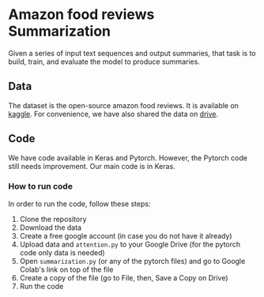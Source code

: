 # Amazon food reviews Summarization
Given a series of input text sequences and output summaries, 
that task is to build, train, and evaluate the model to produce summaries.

## Data
The dataset is the open-source amazon food reviews. It is available on [kaggle](https://www.kaggle.com/snap/amazon-fine-food-reviews).
For convenience, we have also shared the data on [drive](https://drive.google.com/drive/folders/1h5wJjjJMkld0m2sggUGqaQ1BMs2M7o8h?usp=sharing).

## Code
We have code available in Keras and Pytorch. However, the Pytorch code still needs improvement. Our main code
is in Keras.

### How to run code
In order to run the code, follow these steps:
1. Clone the repository
2. Download the data
3. Create a free google account (in case you do not have it already)
4. Upload data and `attention.py` to your Google Drive (for the pytorch code only data is needed)
5. Open `summarization.py` (or any of the pytorch files) and go to Google Colab's link on top of the file
6. Create a copy of the file (go to File, then, Save a Copy on Drive)
7. Run the code

